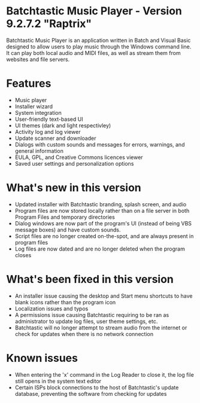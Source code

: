 # Batchtastic Music Player - Version 9.2.7.2 "Raptrix"
Batchtastic Music Player is an application written in Batch and Visual Basic designed to allow users to play music through the 
Windows command line. It can play both local audio and MIDI files, as well as stream them from websites and file servers. 
# Features
- Music player
- Installer wizard
- System integration
- User-friendly text-based UI
- UI themes (dark and light respectivley)
- Activity log and log viewer
- Update scanner and downloader
- Dialogs with custom sounds and messages for errors, warnings, and general information
- EULA, GPL, and Creative Commons licences viewer
- Saved user settings and personalization options

# What's new in this version
- Updated installer with Batchtastic branding, splash screen, and audio
- Program files are now stored locally rather than on a file server in both Program Files and temporary directories
- Dialog windows are now part of the program's UI (instead of being VBS message boxes) and have custom sounds.
- Script files are no longer created on-the-spot, and are always present in program files
- Log files are now dated and are no longer deleted when the program closes

# What's been fixed in this version
- An installer issue causing the desktop and Start menu shortcuts to have blank icons rather than the program icon
- Localization issues and typos
- A permissions issue causing Batchtastic requiring to be ran as administrator to update log files, user theme settings, etc.
- Batchtastic will no longer attempt to stream audio from the internet or check for updates when there is no network connection

# Known issues
- When entering the 'x' command in the Log Reader to close it, the log file still opens in the system text editor
- Certain ISPs block connections to the host of Batchtastic's update database, preventing the software from checking for updates

